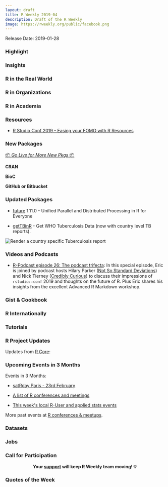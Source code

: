 ```yaml
---
layout: draft
title: R Weekly 2019-04
description: Draft of the R Weekly
image: https://rweekly.org/public/facebook.png
---
```


Release Date: 2019-01-28

###  Highlight



### Insights



### R in the Real World



###  R in Organizations



###  R in Academia



###  Resources

+ [R Studio Conf 2019 - Easing your FOMO with R Resources](https://www.littlemissdata.com/blog/rstudioconf2019)



###  New Packages

<p class="added-hostname"><a href="https://rweekly.org/live" target="_blank" class="externalLink">📦 <i>Go Live for More New Pkgs</i> 📦</a></p>

**CRAN**



**BioC**



**GitHub or Bitbucket**



### Updated Packages

* [future](https://cran.r-project.org/package=future) 1.11.0 - Unified Parallel and Distributed Processing in R for Everyone

* [getTBinR](https://www.samabbott.co.uk/post/gettbinr-5-7/) - Get WHO Tuberculosis Data (now with country level TB reports).

![Render a country specific Tuberculosis report](https://www.samabbott.co.uk/img/getTBinR/release-5-7.png)

###  Videos and Podcasts

* [R-Podcast episode 26: The podcast trifecta](https://r-podcast.org/26): In this special episode, Eric is joined by podcast hosts Hilary Parker ([Not So Standard Deviations](http://nssdeviations.com/)) and Nick Tierney ([Credibly Curious](https://soundcloud.com/crediblycurious)) to discuss their impressions of `rstudio::conf` 2019 and thoughts on the future of R.  Plus Eric shares his insights from the excellent Advanced R Markdown workshop.

### Gist & Cookbook



### R Internationally



###  Tutorials



<!--<div class="post-more-begi
n"></div><div class="post-more-end"></div>-->

###  R Project Updates

Updates from [R Core](http://developer.r-project.org/blosxom.cgi/R-devel/NEWS):


###  Upcoming Events in 3 Months

Events in 3 Months:

+ [satRday Paris - 23rd February](https://paris2019.satrdays.org/)

+ [A list of R conferences and meetings](https://jumpingrivers.github.io/meetingsR/events.html)

+ [This week's local R-User and applied stats events](https://community.rstudio.com/c/irl)

More past events at [R conferences & meetups](https://conf.rweekly.org).

### Datasets




### Jobs




###  Call for Participation



<p class="hide-support added-hostname support-rweekly" style="text-align: center;font-weight: bold;">Your <a class="non-visited externalLink" href="https://www.patreon.com/rweekly" onclick="pas(this)">support</a> will keep R Weekly team moving! 💡</p>

###  Quotes of the Week
